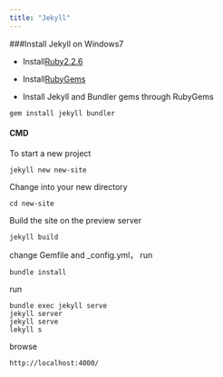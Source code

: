 ```yaml
---
title: "Jekyll"
---
```


###Install Jekyll on Windows7

- Install[Ruby2.2.6](https://rubyinstaller.org/downloads/)

- Install[RubyGems](https://rubygems.org/pages/download)

- Install Jekyll and Bundler gems through RubyGems

```
gem install jekyll bundler
```  

#### CMD

To start a new project

```
jekyll new new-site
```

Change into your new directory

```
cd new-site
```

Build the site on the preview server

```
jekyll build
```

change Gemfile and _config.yml，  run

```
bundle install
```

run

```
bundle exec jekyll serve
jekyll server
jekyll serve
lekyll s
```

browse

```
http://localhost:4000/
```
